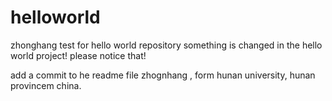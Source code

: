 # helloworld
zhonghang test for hello world repository
something is changed in the hello world project!
please notice that!


add a commit to he readme file
zhognhang , form hunan university, hunan provincem china.
